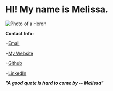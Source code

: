 # HI! My name is Melissa. 

![Photo of a Heron](https://en.wikipedia.org/wiki/Grey_heron#/media/File:Graureiher_Grey_Heron.jpg)


**Contact Info:**

+[Email](melissapabst@gmail.com)

+[My Website](https://codehunger.net)

+[Github](https://github.com/MelissaPabst)

+[LinkedIn](https://www.linkedin.com/in/melissapabst/)

**_"A good quote is hard to come by -- Melissa"_**